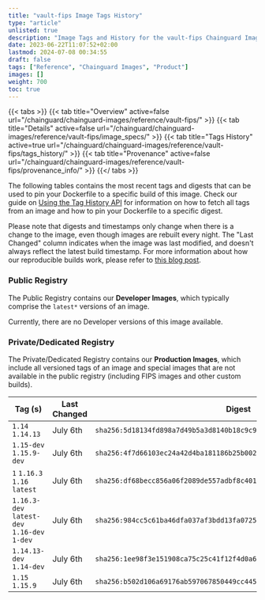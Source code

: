 ```yaml
---
title: "vault-fips Image Tags History"
type: "article"
unlisted: true
description: "Image Tags and History for the vault-fips Chainguard Image"
date: 2023-06-22T11:07:52+02:00
lastmod: 2024-07-08 00:34:55
draft: false
tags: ["Reference", "Chainguard Images", "Product"]
images: []
weight: 700
toc: true
---
```


{{< tabs >}}
{{< tab title="Overview" active=false url="/chainguard/chainguard-images/reference/vault-fips/" >}}
{{< tab title="Details" active=false url="/chainguard/chainguard-images/reference/vault-fips/image_specs/" >}}
{{< tab title="Tags History" active=true url="/chainguard/chainguard-images/reference/vault-fips/tags_history/" >}}
{{< tab title="Provenance" active=false url="/chainguard/chainguard-images/reference/vault-fips/provenance_info/" >}}
{{</ tabs >}}

The following tables contains the most recent tags and digests that can be used to pin your Dockerfile to a specific build of this image. Check our guide on [Using the Tag History API](/chainguard/chainguard-images/using-the-tag-history-api/) for information on how to fetch all tags from an image and how to pin your Dockerfile to a specific digest.

Please note that digests and timestamps only change when there is a change to the image, even though images are rebuilt every night. The "Last Changed" column indicates when the image was last modified, and doesn't always reflect the latest build timestamp. For more information about how our reproducible builds work, please refer to [this blog post](https://www.chainguard.dev/unchained/reproducing-chainguards-reproducible-image-builds).

### Public Registry
The Public Registry contains our **Developer Images**, which typically comprise the `latest*` versions of an image.

Currently, there are no Developer versions of this image available.

### Private/Dedicated Registry
The Private/Dedicated Registry contains our **Production Images**, which include all versioned tags of an image and special images that are not available in the public registry (including FIPS images and other custom builds).

| Tag (s)                                       | Last Changed | Digest                                                                    |
|-----------------------------------------------|--------------|---------------------------------------------------------------------------|
|  `1.14` `1.14.13`                             | July 6th     | `sha256:5d18134fd898a7d49b5a3d8140b18c9c9990fc8b4e668347f338e5f0bea56212` |
|  `1.15-dev` `1.15.9-dev`                      | July 6th     | `sha256:4f7d66103ec24a42d4ba181186b25b00299ea5fb5e3bad6abd3ce5a18a8cf1fc` |
|  `1` `1.16.3` `1.16` `latest`                 | July 6th     | `sha256:df68becc856a06f2089de557adbf8c4018847103491cfc73d6c7586be8cb18fe` |
|  `1.16.3-dev` `latest-dev` `1.16-dev` `1-dev` | July 6th     | `sha256:984cc5c61ba46dfa037af3bdd13fa072594b42bf2c312e291f40f33fcae8aa35` |
|  `1.14.13-dev` `1.14-dev`                     | July 6th     | `sha256:1ee98f3e151908ca75c25c41f12f4d0a65838c1a954f72420825b44afe72d517` |
|  `1.15` `1.15.9`                              | July 6th     | `sha256:b502d106a69176ab597067850449cc4458e3801fb2a84a57b4d21723d18ba029` |

